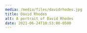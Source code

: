 ```yaml
---
media: /media/files/davidrhodes.jpg
title: David Rhodes
alt: A portrait of David Rhodes
date: 2021-06-24T10:53:00-0500
---
```

